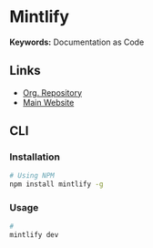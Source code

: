 # Mintlify

<!--
https://writer.mintlify.com/
-->

**Keywords:** Documentation as Code

## Links

- [Org. Repository](https://github.com/mintlify)
- [Main Website](https://mintlify.com/)

## CLI

### Installation

```sh
# Using NPM
npm install mintlify -g
```

### Usage

```sh
#
mintlify dev
```
